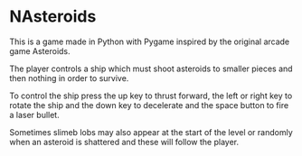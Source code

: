 # NAsteroids

This is a game made in Python with Pygame inspired by the original arcade game Asteroids.

The player controls a ship which must shoot asteroids to smaller pieces and then nothing in order to survive.

To control the ship press the up key to thrust forward, the left or right 
key to rotate the ship and the down key to decelerate and the space button to fire
a laser bullet.

Sometimes slimeb lobs may also appear at the start of the level or randomly 
when an asteroid is shattered and these will follow the player.
